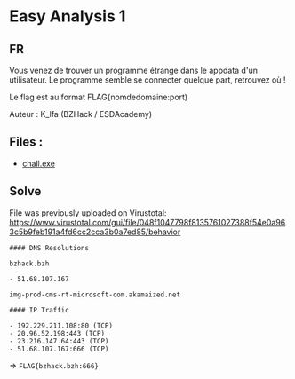 # Easy Analysis 1

## FR

Vous venez de trouver un programme étrange dans le appdata d'un utilisateur.
Le programme semble se connecter quelque part, retrouvez où !

Le flag est au format FLAG{nomdedomaine:port)

Auteur : K_lfa (BZHack / ESDAcademy)


## Files : 
 - [chall.exe](./chall.exe)

## Solve

File was previously uploaded on Virustotal: https://www.virustotal.com/gui/file/048f1047798f8135761027388f54e0a963c5b9feb191a4fd6cc2cca3b0a7ed85/behavior
```
#### DNS Resolutions

bzhack.bzh

- 51.68.107.167

img-prod-cms-rt-microsoft-com.akamaized.net

#### IP Traffic

- 192.229.211.108:80 (TCP)
- 20.96.52.198:443 (TCP)
- 23.216.147.64:443 (TCP)
- 51.68.107.167:666 (TCP)
```

=> `FLAG{bzhack.bzh:666}`